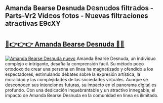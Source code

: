 ## Amanda Bearse Desnuda D𝚎sn𝚞dos filtr𝚊dos - Parts-Vr2 Vid𝚎os f𝚘tos - N𝚞evas filtr𝚊ciones atr𝚊ctivas E9cXY

# <h2><a href="http://mb80r8.tromn.icu/?c=Amanda+Bearse+Desnuda">🔗👉👉👉 Amanda Bearse Desnuda 🔗🔗</a></h2>

[![Amanda Bearse Desnuda nuevo](https://i.imgur.com/pEAQMta.gif)](http://mb80r8.tromn.icu/?c=Amanda+Bearse+Desnuda)
Amanda Bearse Desnuda, un individuo complejo e intrigante, desafía la comprensión fácil. Su método poco ortodoxo de crear una persona en línea ha magnetizado y ofendido a los espectadores, estimulando debates sobre la expresión artística, la moralidad y las complejidades de las sociedades virtuales. Aunque se desconocen sus intenciones futuras, su impacto en el panorama digital es profundo. Con una dedicación inquebrantable y un atractivo innegable, el impacto de Amanda Bearse Desnuda en la comunidad en línea es ilimitado.

